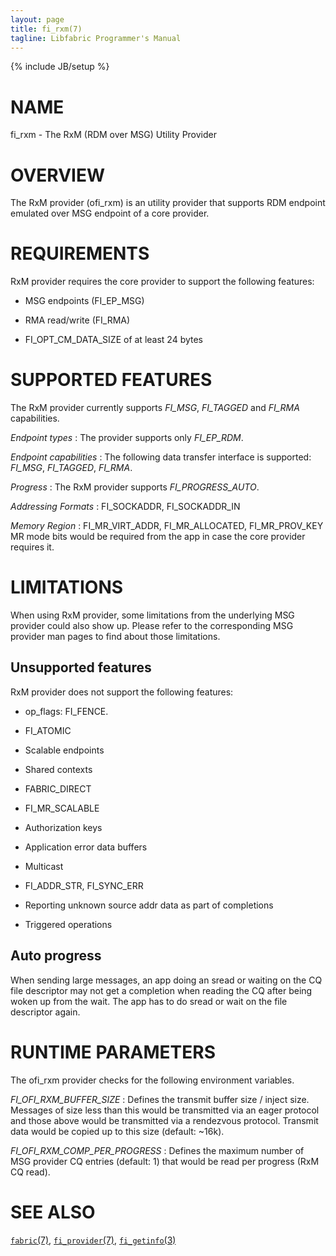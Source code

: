 ```yaml
---
layout: page
title: fi_rxm(7)
tagline: Libfabric Programmer's Manual
---
```

{% include JB/setup %}

# NAME

fi_rxm \- The RxM (RDM over MSG) Utility Provider

# OVERVIEW

The RxM provider (ofi_rxm) is an utility provider that supports RDM
endpoint emulated over MSG endpoint of a core provider.

# REQUIREMENTS

RxM provider requires the core provider to support the following features:

  * MSG endpoints (FI_EP_MSG)

  * RMA read/write (FI_RMA)

  * FI_OPT_CM_DATA_SIZE of at least 24 bytes

# SUPPORTED FEATURES

The RxM provider currently supports *FI_MSG*, *FI_TAGGED* and *FI_RMA* capabilities.

*Endpoint types*
: The provider supports only *FI_EP_RDM*.

*Endpoint capabilities*
: The following data transfer interface is supported: *FI_MSG*, *FI_TAGGED*, *FI_RMA*.

*Progress*
: The RxM provider supports *FI_PROGRESS_AUTO*.

*Addressing Formats*
: FI_SOCKADDR, FI_SOCKADDR_IN

*Memory Region*
: FI_MR_VIRT_ADDR, FI_MR_ALLOCATED, FI_MR_PROV_KEY MR mode bits would be
  required from the app in case the core provider requires it.

# LIMITATIONS

When using RxM provider, some limitations from the underlying MSG provider could also show
up. Please refer to the corresponding MSG provider man pages to find about those limitations.

## Unsupported features

RxM provider does not support the following features:

  * op_flags: FI_FENCE.

  * FI_ATOMIC

  * Scalable endpoints

  * Shared contexts

  * FABRIC_DIRECT

  * FI_MR_SCALABLE

  * Authorization keys

  * Application error data buffers

  * Multicast

  * FI_ADDR_STR, FI_SYNC_ERR

  * Reporting unknown source addr data as part of completions

  * Triggered operations

## Auto progress

When sending large messages, an app doing an sread or waiting on the CQ file descriptor
may not get a completion when reading the CQ after being woken up from the wait.
The app has to do sread or wait on the file descriptor again.

# RUNTIME PARAMETERS

The ofi_rxm provider checks for the following environment variables.

*FI_OFI_RXM_BUFFER_SIZE*
: Defines the transmit buffer size / inject size. Messages of size less than this
  would be transmitted via an eager protocol and those above would be transmitted
  via a rendezvous protocol. Transmit data would be copied up to this size
  (default: ~16k).

*FI_OFI_RXM_COMP_PER_PROGRESS*
: Defines the maximum number of MSG provider CQ entries (default: 1) that would
  be read per progress (RxM CQ read).


# SEE ALSO

[`fabric`(7)](fabric.7.html),
[`fi_provider`(7)](fi_provider.7.html),
[`fi_getinfo`(3)](fi_getinfo.3.html)
